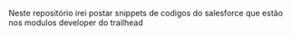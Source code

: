 Neste repositório irei postar snippets de codigos do salesforce que estão nos modulos developer do trailhead